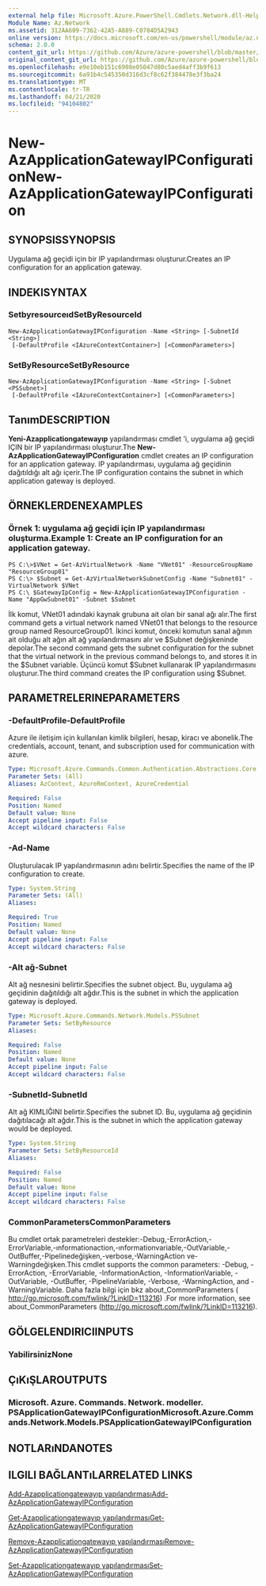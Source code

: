 ```yaml
---
external help file: Microsoft.Azure.PowerShell.Cmdlets.Network.dll-Help.xml
Module Name: Az.Network
ms.assetid: 312AA609-7362-42A5-A889-C0784D5A2943
online version: https://docs.microsoft.com/en-us/powershell/module/az.network/new-azapplicationgatewayipconfiguration
schema: 2.0.0
content_git_url: https://github.com/Azure/azure-powershell/blob/master/src/Network/Network/help/New-AzApplicationGatewayIPConfiguration.md
original_content_git_url: https://github.com/Azure/azure-powershell/blob/master/src/Network/Network/help/New-AzApplicationGatewayIPConfiguration.md
ms.openlocfilehash: e9e10eb151c6908e05047d80c5aed4aff3b9f613
ms.sourcegitcommit: 6a91b4c545350d316d3cf8c62f384478e3f3ba24
ms.translationtype: MT
ms.contentlocale: tr-TR
ms.lasthandoff: 04/21/2020
ms.locfileid: "94104802"
---
```

# <span data-ttu-id="c1fa0-101">New-AzApplicationGatewayIPConfiguration</span><span class="sxs-lookup"><span data-stu-id="c1fa0-101">New-AzApplicationGatewayIPConfiguration</span></span>

## <span data-ttu-id="c1fa0-102">SYNOPSIS</span><span class="sxs-lookup"><span data-stu-id="c1fa0-102">SYNOPSIS</span></span>
<span data-ttu-id="c1fa0-103">Uygulama ağ geçidi için bir IP yapılandırması oluşturur.</span><span class="sxs-lookup"><span data-stu-id="c1fa0-103">Creates an IP configuration for an application gateway.</span></span>

## <span data-ttu-id="c1fa0-104">INDEKI</span><span class="sxs-lookup"><span data-stu-id="c1fa0-104">SYNTAX</span></span>

### <span data-ttu-id="c1fa0-105">Setbyresourceıd</span><span class="sxs-lookup"><span data-stu-id="c1fa0-105">SetByResourceId</span></span>
```
New-AzApplicationGatewayIPConfiguration -Name <String> [-SubnetId <String>]
 [-DefaultProfile <IAzureContextContainer>] [<CommonParameters>]
```

### <span data-ttu-id="c1fa0-106">SetByResource</span><span class="sxs-lookup"><span data-stu-id="c1fa0-106">SetByResource</span></span>
```
New-AzApplicationGatewayIPConfiguration -Name <String> [-Subnet <PSSubnet>]
 [-DefaultProfile <IAzureContextContainer>] [<CommonParameters>]
```

## <span data-ttu-id="c1fa0-107">Tanım</span><span class="sxs-lookup"><span data-stu-id="c1fa0-107">DESCRIPTION</span></span>
<span data-ttu-id="c1fa0-108">**Yeni-Azapplicationgatewayıp** yapılandırması cmdlet 'i, uygulama ağ geçidi IÇIN bir IP yapılandırması oluşturur.</span><span class="sxs-lookup"><span data-stu-id="c1fa0-108">The **New-AzApplicationGatewayIPConfiguration** cmdlet creates an IP configuration for an application gateway.</span></span>
<span data-ttu-id="c1fa0-109">IP yapılandırması, uygulama ağ geçidinin dağıtıldığı alt ağı içerir.</span><span class="sxs-lookup"><span data-stu-id="c1fa0-109">The IP configuration contains the subnet in which application gateway is deployed.</span></span>

## <span data-ttu-id="c1fa0-110">ÖRNEKLERDEN</span><span class="sxs-lookup"><span data-stu-id="c1fa0-110">EXAMPLES</span></span>

### <span data-ttu-id="c1fa0-111">Örnek 1: uygulama ağ geçidi için IP yapılandırması oluşturma.</span><span class="sxs-lookup"><span data-stu-id="c1fa0-111">Example 1: Create an IP configuration for an application gateway.</span></span>
```
PS C:\>$VNet = Get-AzVirtualNetwork -Name "VNet01" -ResourceGroupName "ResourceGroup01"
PS C:\> $Subnet = Get-AzVirtualNetworkSubnetConfig -Name "Subnet01" -VirtualNetwork $VNet 
PS C:\ $GatewayIpConfig = New-AzApplicationGatewayIPConfiguration -Name "AppGwSubnet01" -Subnet $Subnet
```

<span data-ttu-id="c1fa0-112">İlk komut, VNet01 adındaki kaynak grubuna ait olan bir sanal ağı alır.</span><span class="sxs-lookup"><span data-stu-id="c1fa0-112">The first command gets a virtual network named VNet01 that belongs to the resource group named ResourceGroup01.</span></span>
<span data-ttu-id="c1fa0-113">İkinci komut, önceki komutun sanal ağının ait olduğu alt ağın alt ağ yapılandırmasını alır ve $Subnet değişkeninde depolar.</span><span class="sxs-lookup"><span data-stu-id="c1fa0-113">The second command gets the subnet configuration for the subnet that the virtual network in the previous command belongs to, and stores it in the $Subnet variable.</span></span>
<span data-ttu-id="c1fa0-114">Üçüncü komut $Subnet kullanarak IP yapılandırmasını oluşturur.</span><span class="sxs-lookup"><span data-stu-id="c1fa0-114">The third command creates the IP configuration using $Subnet.</span></span>

## <span data-ttu-id="c1fa0-115">PARAMETRELERINE</span><span class="sxs-lookup"><span data-stu-id="c1fa0-115">PARAMETERS</span></span>

### <span data-ttu-id="c1fa0-116">-DefaultProfile</span><span class="sxs-lookup"><span data-stu-id="c1fa0-116">-DefaultProfile</span></span>
<span data-ttu-id="c1fa0-117">Azure ile iletişim için kullanılan kimlik bilgileri, hesap, kiracı ve abonelik.</span><span class="sxs-lookup"><span data-stu-id="c1fa0-117">The credentials, account, tenant, and subscription used for communication with azure.</span></span>

```yaml
Type: Microsoft.Azure.Commands.Common.Authentication.Abstractions.Core.IAzureContextContainer
Parameter Sets: (All)
Aliases: AzContext, AzureRmContext, AzureCredential

Required: False
Position: Named
Default value: None
Accept pipeline input: False
Accept wildcard characters: False
```

### <span data-ttu-id="c1fa0-118">-Ad</span><span class="sxs-lookup"><span data-stu-id="c1fa0-118">-Name</span></span>
<span data-ttu-id="c1fa0-119">Oluşturulacak IP yapılandırmasının adını belirtir.</span><span class="sxs-lookup"><span data-stu-id="c1fa0-119">Specifies the name of the IP configuration to create.</span></span>

```yaml
Type: System.String
Parameter Sets: (All)
Aliases:

Required: True
Position: Named
Default value: None
Accept pipeline input: False
Accept wildcard characters: False
```

### <span data-ttu-id="c1fa0-120">-Alt ağ</span><span class="sxs-lookup"><span data-stu-id="c1fa0-120">-Subnet</span></span>
<span data-ttu-id="c1fa0-121">Alt ağ nesnesini belirtir.</span><span class="sxs-lookup"><span data-stu-id="c1fa0-121">Specifies the subnet object.</span></span>
<span data-ttu-id="c1fa0-122">Bu, uygulama ağ geçidinin dağıtıldığı alt ağdır.</span><span class="sxs-lookup"><span data-stu-id="c1fa0-122">This is the subnet in which the application gateway is deployed.</span></span>

```yaml
Type: Microsoft.Azure.Commands.Network.Models.PSSubnet
Parameter Sets: SetByResource
Aliases:

Required: False
Position: Named
Default value: None
Accept pipeline input: False
Accept wildcard characters: False
```

### <span data-ttu-id="c1fa0-123">-SubnetId</span><span class="sxs-lookup"><span data-stu-id="c1fa0-123">-SubnetId</span></span>
<span data-ttu-id="c1fa0-124">Alt ağ KIMLIĞINI belirtir.</span><span class="sxs-lookup"><span data-stu-id="c1fa0-124">Specifies the subnet ID.</span></span>
<span data-ttu-id="c1fa0-125">Bu, uygulama ağ geçidinin dağıtılacağı alt ağdır.</span><span class="sxs-lookup"><span data-stu-id="c1fa0-125">This is the subnet in which the application gateway would be deployed.</span></span>

```yaml
Type: System.String
Parameter Sets: SetByResourceId
Aliases:

Required: False
Position: Named
Default value: None
Accept pipeline input: False
Accept wildcard characters: False
```

### <span data-ttu-id="c1fa0-126">CommonParameters</span><span class="sxs-lookup"><span data-stu-id="c1fa0-126">CommonParameters</span></span>
<span data-ttu-id="c1fa0-127">Bu cmdlet ortak parametreleri destekler:-Debug,-ErrorAction,-ErrorVariable,-ınformationaction,-ınformationvariable,-OutVariable,-OutBuffer,-Pipelinedeğişken,-verbose,-WarningAction ve-Warningdeğişken.</span><span class="sxs-lookup"><span data-stu-id="c1fa0-127">This cmdlet supports the common parameters: -Debug, -ErrorAction, -ErrorVariable, -InformationAction, -InformationVariable, -OutVariable, -OutBuffer, -PipelineVariable, -Verbose, -WarningAction, and -WarningVariable.</span></span> <span data-ttu-id="c1fa0-128">Daha fazla bilgi için bkz about_CommonParameters ( http://go.microsoft.com/fwlink/?LinkID=113216) .</span><span class="sxs-lookup"><span data-stu-id="c1fa0-128">For more information, see about_CommonParameters (http://go.microsoft.com/fwlink/?LinkID=113216).</span></span>

## <span data-ttu-id="c1fa0-129">GÖLGELENDIRICI</span><span class="sxs-lookup"><span data-stu-id="c1fa0-129">INPUTS</span></span>

### <span data-ttu-id="c1fa0-130">Yabilirsiniz</span><span class="sxs-lookup"><span data-stu-id="c1fa0-130">None</span></span>

## <span data-ttu-id="c1fa0-131">ÇıKıŞLAR</span><span class="sxs-lookup"><span data-stu-id="c1fa0-131">OUTPUTS</span></span>

### <span data-ttu-id="c1fa0-132">Microsoft. Azure. Commands. Network. modeller. PSApplicationGatewayIPConfiguration</span><span class="sxs-lookup"><span data-stu-id="c1fa0-132">Microsoft.Azure.Commands.Network.Models.PSApplicationGatewayIPConfiguration</span></span>

## <span data-ttu-id="c1fa0-133">NOTLARıNDA</span><span class="sxs-lookup"><span data-stu-id="c1fa0-133">NOTES</span></span>

## <span data-ttu-id="c1fa0-134">ILGILI BAĞLANTıLAR</span><span class="sxs-lookup"><span data-stu-id="c1fa0-134">RELATED LINKS</span></span>

[<span data-ttu-id="c1fa0-135">Add-Azapplicationgatewayıp yapılandırması</span><span class="sxs-lookup"><span data-stu-id="c1fa0-135">Add-AzApplicationGatewayIPConfiguration</span></span>](./Add-AzApplicationGatewayIPConfiguration.md)

[<span data-ttu-id="c1fa0-136">Get-Azapplicationgatewayıp yapılandırması</span><span class="sxs-lookup"><span data-stu-id="c1fa0-136">Get-AzApplicationGatewayIPConfiguration</span></span>](./Get-AzApplicationGatewayIPConfiguration.md)

[<span data-ttu-id="c1fa0-137">Remove-Azapplicationgatewayıp yapılandırması</span><span class="sxs-lookup"><span data-stu-id="c1fa0-137">Remove-AzApplicationGatewayIPConfiguration</span></span>](./Remove-AzApplicationGatewayIPConfiguration.md)

[<span data-ttu-id="c1fa0-138">Set-Azapplicationgatewayıp yapılandırması</span><span class="sxs-lookup"><span data-stu-id="c1fa0-138">Set-AzApplicationGatewayIPConfiguration</span></span>](./Set-AzApplicationGatewayIPConfiguration.md)


